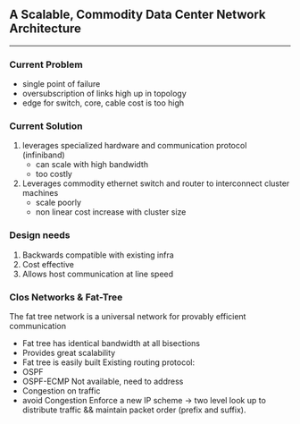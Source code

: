 ## A Scalable, Commodity Data Center Network Architecture
---- 
### Current Problem
- single point of failure
- oversubscription of links high up in topology
- edge for switch, core, cable cost is too high
### Current Solution
1. leverages specialized hardware and communication protocol (infiniband)
	- can scale with high bandwidth
	- too costly
2. Leverages commodity ethernet switch and router to interconnect cluster machines
	- scale poorly
	- non linear cost increase with cluster size
### Design needs
1. Backwards compatible with existing infra
2. Cost effective
3. Allows host communication at line speed

### Clos Networks & Fat-Tree
The fat tree network is a universal network for provably efficient communication
- Fat tree has identical bandwidth at all bisections 
- Provides great scalability
- Fat tree is easily built
Existing routing protocol:
- OSPF
- OSPF-ECMP
Not available, need to address
- Congestion on traffic
- avoid Congestion
Enforce a new IP scheme -\> two level look up to distribute traffic && maintain packet order (prefix and suffix).
